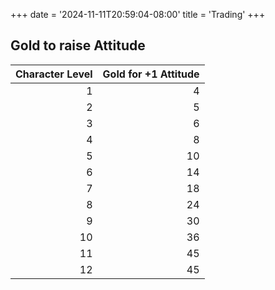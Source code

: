 +++
date = '2024-11-11T20:59:04-08:00'
title = 'Trading'
+++

## Gold to raise Attitude

| Character Level | Gold for +1 Attitude |
| ---: | ---: |
| 1 | 4 |
| 2 | 5 |
| 3 | 6 |
| 4 | 8 |
| 5 | 10 |
| 6 | 14 |
| 7 | 18 |
| 8 | 24 |
| 9 | 30 |
| 10 | 36 |
| 11 | 45 |
| 12 | 45 |
